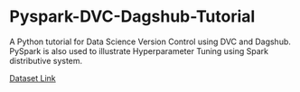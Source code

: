 # Pyspark-DVC-Dagshub-Tutorial
A Python tutorial for Data Science Version Control using DVC and Dagshub. PySpark is also used to illustrate Hyperparameter Tuning using Spark distributive system.

[Dataset Link](https://drive.google.com/drive/folders/1j31Q05WXQMV-mlgZ012VFmz59TAOxHn9?usp=sharing)
